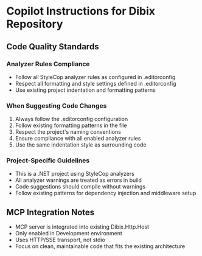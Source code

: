 # Copilot Instructions for Dibix Repository

## Code Quality Standards

### Analyzer Rules Compliance
- Follow all StyleCop analyzer rules as configured in .editorconfig
- Respect all formatting and style settings defined in .editorconfig
- Use existing project indentation and formatting patterns

### When Suggesting Code Changes
1. Always follow the .editorconfig configuration
2. Follow existing formatting patterns in the file
3. Respect the project's naming conventions
4. Ensure compliance with all enabled analyzer rules
5. Use the same indentation style as surrounding code

### Project-Specific Guidelines
- This is a .NET project using StyleCop analyzers
- All analyzer warnings are treated as errors in build
- Code suggestions should compile without warnings
- Follow existing patterns for dependency injection and middleware setup

## MCP Integration Notes
- MCP server is integrated into existing Dibix.Http.Host
- Only enabled in Development environment
- Uses HTTP/SSE transport, not stdio
- Focus on clean, maintainable code that fits the existing architecture